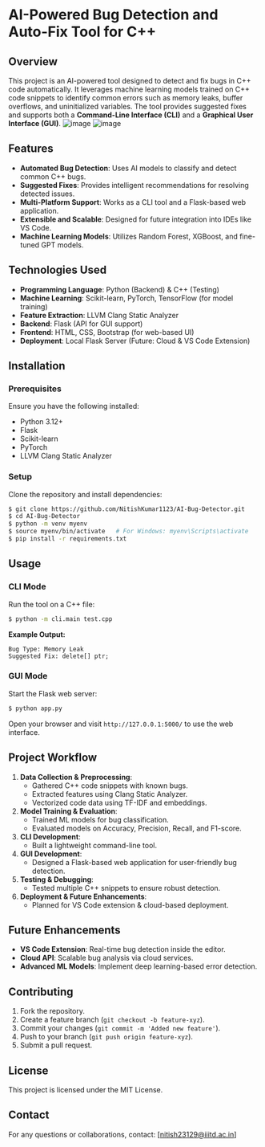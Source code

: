 # AI-Powered Bug Detection and Auto-Fix Tool for C++

## Overview
This project is an AI-powered tool designed to detect and fix bugs in C++ code automatically. It leverages machine learning models trained on C++ code snippets to identify common errors such as memory leaks, buffer overflows, and uninitialized variables. The tool provides suggested fixes and supports both a **Command-Line Interface (CLI)** and a **Graphical User Interface (GUI)**.
![image](https://github.com/user-attachments/assets/20ac6acf-eb07-409a-af9f-616f7b4b6590)
![image](https://github.com/user-attachments/assets/8989b746-2df9-46b2-8554-1d218666381d)

## Features
- **Automated Bug Detection**: Uses AI models to classify and detect common C++ bugs.
- **Suggested Fixes**: Provides intelligent recommendations for resolving detected issues.
- **Multi-Platform Support**: Works as a CLI tool and a Flask-based web application.
- **Extensible and Scalable**: Designed for future integration into IDEs like VS Code.
- **Machine Learning Models**: Utilizes Random Forest, XGBoost, and fine-tuned GPT models.

## Technologies Used
- **Programming Language**: Python (Backend) & C++ (Testing)
- **Machine Learning**: Scikit-learn, PyTorch, TensorFlow (for model training)
- **Feature Extraction**: LLVM Clang Static Analyzer
- **Backend**: Flask (API for GUI support)
- **Frontend**: HTML, CSS, Bootstrap (for web-based UI)
- **Deployment**: Local Flask Server (Future: Cloud & VS Code Extension)

## Installation
### Prerequisites
Ensure you have the following installed:
- Python 3.12+
- Flask
- Scikit-learn
- PyTorch
- LLVM Clang Static Analyzer

### Setup
Clone the repository and install dependencies:
```sh
$ git clone https://github.com/NitishKumar1123/AI-Bug-Detector.git
$ cd AI-Bug-Detector
$ python -m venv myenv
$ source myenv/bin/activate   # For Windows: myenv\Scripts\activate
$ pip install -r requirements.txt
```

## Usage
### CLI Mode
Run the tool on a C++ file:
```sh
$ python -m cli.main test.cpp
```
**Example Output:**
```
Bug Type: Memory Leak
Suggested Fix: delete[] ptr;
```

### GUI Mode
Start the Flask web server:
```sh
$ python app.py
```
Open your browser and visit `http://127.0.0.1:5000/` to use the web interface.

## Project Workflow
1. **Data Collection & Preprocessing**:
   - Gathered C++ code snippets with known bugs.
   - Extracted features using Clang Static Analyzer.
   - Vectorized code data using TF-IDF and embeddings.
2. **Model Training & Evaluation**:
   - Trained ML models for bug classification.
   - Evaluated models on Accuracy, Precision, Recall, and F1-score.
3. **CLI Development**:
   - Built a lightweight command-line tool.
4. **GUI Development**:
   - Designed a Flask-based web application for user-friendly bug detection.
5. **Testing & Debugging**:
   - Tested multiple C++ snippets to ensure robust detection.
6. **Deployment & Future Enhancements**:
   - Planned for VS Code extension & cloud-based deployment.

## Future Enhancements
- **VS Code Extension**: Real-time bug detection inside the editor.
- **Cloud API**: Scalable bug analysis via cloud services.
- **Advanced ML Models**: Implement deep learning-based error detection.

## Contributing
1. Fork the repository.
2. Create a feature branch (`git checkout -b feature-xyz`).
3. Commit your changes (`git commit -m 'Added new feature'`).
4. Push to your branch (`git push origin feature-xyz`).
5. Submit a pull request.

## License
This project is licensed under the MIT License.

## Contact
For any questions or collaborations, contact: [nitish23129@iiitd.ac.in]

